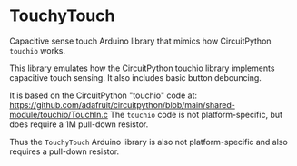 # TouchyTouch

Capacitive sense touch Arduino library that mimics how CircuitPython `touchio` works.

This library emulates how the CircuitPython touchio library implements capacitive touch sensing.
It also includes basic button debouncing.

It is based on the CircuitPython "touchio" code at: https://github.com/adafruit/circuitpython/blob/main/shared-module/touchio/TouchIn.c
The `touchio` code is not platform-specific, but does require a 1M pull-down resistor.

Thus the `TouchyTouch` Arduino library is also not platform-specific and also requires a pull-down resistor.
